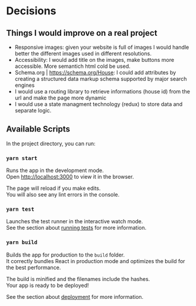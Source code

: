 # Decisions

## Things I would improve on a real project

- Responsive images: given your website is full of images I would handle better the different images used in different resolutions.
- Accessibility: I would add title on the images, make buttons more accessible. More semantich html cold be used.
- Schema.org | https://schema.org/House: I could add attributes by creating a structured data markup schema supported by major search engines
- I would use a routing library to retrieve informations (house id) from the url and make the page more dynamic
- I would use a state managment technology (redux) to store data and separate logic.

## Available Scripts

In the project directory, you can run:

### `yarn start`

Runs the app in the development mode.<br />
Open [http://localhost:3000](http://localhost:3000) to view it in the browser.

The page will reload if you make edits.<br />
You will also see any lint errors in the console.

### `yarn test`

Launches the test runner in the interactive watch mode.<br />
See the section about [running tests](https://facebook.github.io/create-react-app/docs/running-tests) for more information.

### `yarn build`

Builds the app for production to the `build` folder.<br />
It correctly bundles React in production mode and optimizes the build for the best performance.

The build is minified and the filenames include the hashes.<br />
Your app is ready to be deployed!

See the section about [deployment](https://facebook.github.io/create-react-app/docs/deployment) for more information.

